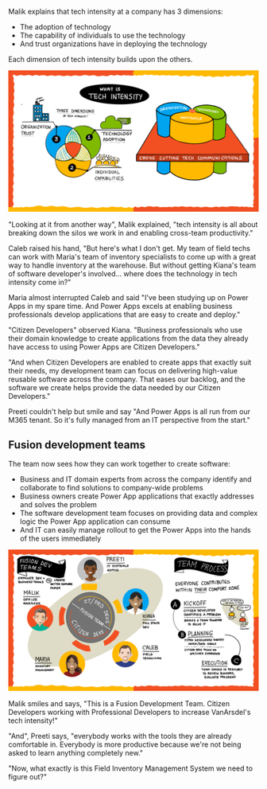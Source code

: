 Malik explains that tech intensity at a company has 3 dimensions:

- The adoption of technology
- The capability of individuals to use the technology
- And trust organizations have in deploying the technology

Each dimension of tech intensity builds upon the others.

![graphic of tech intensity as explained above](../media/tech-intensity.png)

"Looking at it from another way", Malik explained, "tech intensity is all about breaking down the silos we work in and enabling cross-team productivity."

Caleb raised his hand, "But here's what I don't get. My team of field techs can work with Maria's team of inventory specialists to come up with a great way to handle inventory at the warehouse. But without getting Kiana's team of software developer's involved... where does the technology in tech intensity come in?"

Maria almost interrupted Caleb and said "I've been studying up on Power Apps in my spare time. And Power Apps excels at enabling business professionals develop applications that are easy to create and deploy."

"Citizen Developers" observed Kiana. "Business professionals who use their domain knowledge to create applications from the data they already have access to using Power Apps are Citizen Developers."

"And when Citizen Developers are enabled to create apps that exactly suit their needs, my development team can focus on delivering high-value reusable software across the company. That eases our backlog, and the software we create helps provide the data needed by our Citizen Developers."

Preeti couldn't help but smile and say "And Power Apps is all run from our M365 tenant. So it's fully managed from an IT perspective from the start."

## Fusion development teams

The team now sees how they can work together to create software:

- Business and IT domain experts from across the company identify and collaborate to find solutions to company-wide problems
- Business owners create Power App applications that exactly addresses and solves the problem
- The software development team focuses on providing data and complex logic the Power App application can consume
- And IT can easily manage rollout to get the Power Apps into the hands of the users immediately

![graphic of a fusion development team](../media/fusion-team.png)

Malik smiles and says, "This is a Fusion Development Team. Citizen Developers working with Professional Developers to increase VanArsdel's tech intensity!"

"And", Preeti says, "everybody works with the tools they are already comfortable in. Everybody is more productive because we're not being asked to learn anything completely new."

"Now, what exactly is this Field Inventory Management System we need to figure out?"
